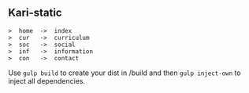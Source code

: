 ## Kari-static
```
>  home  ->  index
>  cur   ->  curriculum
>  soc   ->  social
>  inf   ->  information
>  con   ->  contact  
```
Use `gulp build` to create your dist in /build and then `gulp inject-own` to inject all dependencies.
